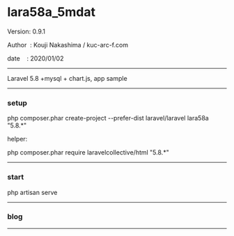 ﻿# lara58a_5mdat

 Version: 0.9.1

 Author  : Kouji Nakashima / kuc-arc-f.com

 date    : 2020/01/02

***

Laravel 5.8 +mysql + chart.js, app sample

***
### setup
php composer.phar create-project --prefer-dist laravel/laravel lara58a "5.8.*"

helper:

php composer.phar require laravelcollective/html "5.8.*"

***
### start

php artisan serve


***
### blog


***

